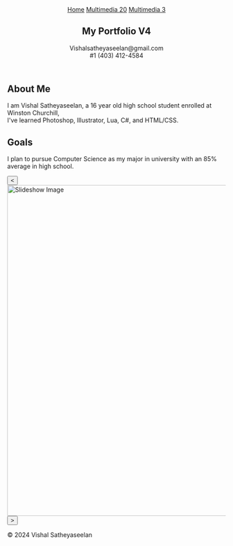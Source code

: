 <!DOCTYPE html>
<html lang="en">
<head>
    <meta charset="UTF-8">
    <meta name="viewport" content="width=device-width, initial-scale=1.0">
    <title>My Portfolio V4</title>
    <link rel="preconnect" href="https://fonts.googleapis.com">
    <link rel="preconnect" href="https://fonts.gstatic.com" crossorigin>
    <link href="https://fonts.googleapis.com/css2?family=Poppins:wght@100;200;300;400;500;600;700;800;900&display=swap" rel="stylesheet">
    <script src="https://kit.fontawesome.com/a8f82dbce3.js" crossorigin="anonymous"></script>
    <link rel="stylesheet"  href="/css/style.css">
    <script src="/js/script.js" defer></script>
    
</head>
<body>
<div class="container">
 <div class="overlay">
    <header id="header">
    <!--Navigation button and header-->
    <nav>
    <!-- Slide in Button -->
    <span class="slide">
        <a href="javascript:;" onclick="openSlideMenu()">
            <i class="fas fa-bars"></i>
        </a>
    </span>
    <!-- Slide out Menu -->
    <div id="menu" class="nav">
        <a href="javascript:;" class="close" onclick="closeSlideMenu()">
            <i class="fas fa-times"></i>
        </a>
        <a href="index.html">Home</a>
        <a href="Mmedia20.html">Multimedia 20</a>
        <a href="#">Multimedia 3</a>
    </div>
    </nav>
        <!--Portfolio Header-->
        <h2 class="logo">My Portfolio V4</h2>
        <p class="contact">
            Vishalsatheyaseelan@gmail.com <br>#1 (403) 412-4584
        </p>
    </header>
        </div>
        <!--Main Content-->
        <div class="main">
         <div class="who_me">
          <span class="about_me">
            <h2>About Me</h2>
             <p>
              I am Vishal Satheyaseelan, a 16 year old high school student enrolled at Winston Churchill, <br>
              I've learned Photoshop, Illustrator, Lua, C#, and HTML/CSS.
             </p>
            </span>
          <span class="goals">
            <h2>Goals</h2>
             <p>
              I plan to pursue Computer Science as my major in university with an 85% average in high school.
             </p>
            </span>
        </div>
            <!--Slideshow-->
        <div class="slideshow">
         <button onclick="backbnt()" class="btn1">&lt;</button>
         <img name="slide" height="762" width="612" alt="Slideshow Image" />
         <button onclick="nextbnt()" class="btn1">&gt;</button>
        </div>
    </div>
        <!--Footer-->
    <footer class="footer">
     <p>&copy; 2024 Vishal Satheyaseelan</p>
    </footer>
</div>
</body>
</html>
